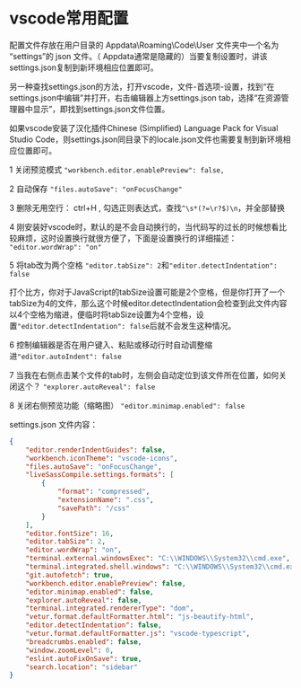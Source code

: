 # vscode常用配置

配置文件存放在用户目录的 Appdata\Roaming\Code\User 文件夹中一个名为 “settings”的 json 文件。（ Appdata通常是隐藏的）当要复制设置时，讲该settings.json复制到新环境相应位置即可。

另一种查找settings.json的方法，打开vscode，文件-首选项-设置，找到“在settings.json中编辑”并打开，右击编辑器上方settings.json tab，选择“在资源管理器中显示”，即找到settings.json文件位置。

如果vscode安装了汉化插件Chinese (Simplified) Language Pack for Visual Studio Code，则settings.json同目录下的locale.json文件也需要复制到新环境相应位置即可。

1 关闭预览模式 `"workbench.editor.enablePreview": false,`

2 自动保存 `"files.autoSave": "onFocusChange"`

3 删除无用空行：
ctrl+H , 勾选正则表达式，查找`^\s*(?=\r?$)\n`，并全部替换

4 刚安装好vscode时，默认的是不会自动换行的，当代码写的过长的时候想看比较麻烦，这时设置换行就很方便了，下面是设置换行的详细描述：
`"editor.wordWrap": "on"`

5 将tab改为两个空格 `"editor.tabSize": 2`和`"editor.detectIndentation": false`

打个比方，你对于JavaScript的tabSize设置可能是2个空格，但是你打开了一个tabSize为4的文件，那么这个时候editor.detectIndentation会检查到此文件内容以4个空格为缩进，便临时将tabSize设置为4个空格，设置`"editor.detectIndentation": false`后就不会发生这种情况。

6 控制编辑器是否在用户键入、粘贴或移动行时自动调整缩进`"editor.autoIndent": false`

7 当我在右侧点击某个文件的tab时，左侧会自动定位到该文件所在位置，如何关闭这个？
`"explorer.autoReveal": false`

8 关闭右侧预览功能（缩略图）
`"editor.minimap.enabled": false`

settings.json 文件内容：
```json
{
    "editor.renderIndentGuides": false,
    "workbench.iconTheme": "vscode-icons",
    "files.autoSave": "onFocusChange",
    "liveSassCompile.settings.formats": [
        {
            "format": "compressed",
            "extensionName": ".css",
            "savePath": "/css"
        }
    ],
    "editor.fontSize": 16,
    "editor.tabSize": 2,
    "editor.wordWrap": "on",
    "terminal.external.windowsExec": "C:\\WINDOWS\\System32\\cmd.exe",
    "terminal.integrated.shell.windows": "C:\\WINDOWS\\System32\\cmd.exe",
    "git.autofetch": true,
    "workbench.editor.enablePreview": false,
    "editor.minimap.enabled": false,
    "explorer.autoReveal": false,
    "terminal.integrated.rendererType": "dom",
    "vetur.format.defaultFormatter.html": "js-beautify-html",
    "editor.detectIndentation": false,
    "vetur.format.defaultFormatter.js": "vscode-typescript",
    "breadcrumbs.enabled": false,
    "window.zoomLevel": 0,
    "eslint.autoFixOnSave": true,
    "search.location": "sidebar"
}
```
